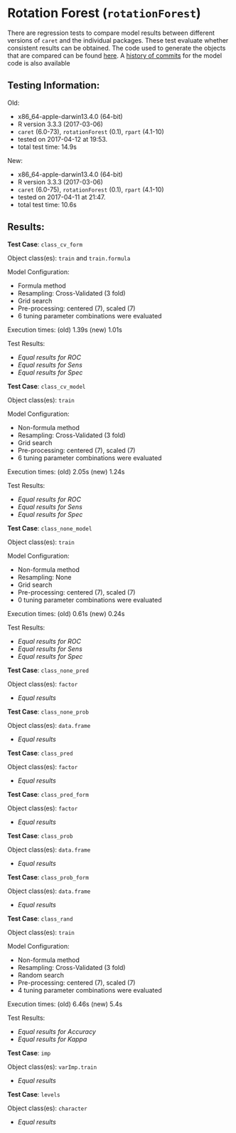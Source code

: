 Rotation Forest (`rotationForest`)
===== 

There are regression tests to compare model results between different versions of `caret` and the individual packages. These test evaluate whether consistent results can be obtained. The code used to generate the objects that are compared can be found [here](https://github.com/topepo/caret/blob/master/RegressionTests/Code/rotationForest.R).
A [history of commits](https://github.com/topepo/caret/commits/master/models/files/rotationForest.R) for the model code is also available

Testing Information:
---------

Old:

 * x86_64-apple-darwin13.4.0 (64-bit)
 * R version 3.3.3 (2017-03-06)
 * `caret` (6.0-73), `rotationForest` (0.1), `rpart` (4.1-10)
 * tested on 2017-04-12 at 19:53. 
 * total test time: 14.9s


New:

 * x86_64-apple-darwin13.4.0 (64-bit)
 * R version 3.3.3 (2017-03-06)
 * `caret` (6.0-75), `rotationForest` (0.1), `rpart` (4.1-10)
 * tested on 2017-04-11 at 21:47. 
 * total test time: 10.6s


Results:
---------

**Test Case**: `class_cv_form`

Object class(es): `train` and `train.formula`

Model Configuration:

 * Formula method
 * Resampling: Cross-Validated (3 fold)
 * Grid search
 * Pre-processing: centered (7), scaled (7)  
 * 6 tuning parameter combinations were evaluated


Execution times: (old) 1.39s (new) 1.01s

Test Results:

 * _Equal results for ROC_
 * _Equal results for Sens_
 * _Equal results for Spec_

**Test Case**: `class_cv_model`

Object class(es): `train`

Model Configuration:

 * Non-formula method
 * Resampling: Cross-Validated (3 fold)
 * Grid search
 * Pre-processing: centered (7), scaled (7)  
 * 6 tuning parameter combinations were evaluated


Execution times: (old) 2.05s (new) 1.24s

Test Results:

 * _Equal results for ROC_
 * _Equal results for Sens_
 * _Equal results for Spec_

**Test Case**: `class_none_model`

Object class(es): `train`

Model Configuration:

 * Non-formula method
 * Resampling: None
 * Grid search
 * Pre-processing: centered (7), scaled (7)  
 * 0 tuning parameter combinations were evaluated


Execution times: (old) 0.61s (new) 0.24s

Test Results:

 * _Equal results for ROC_
 * _Equal results for Sens_
 * _Equal results for Spec_

**Test Case**: `class_none_pred`

Object class(es): `factor`

 * _Equal results_

**Test Case**: `class_none_prob`

Object class(es): `data.frame`

 * _Equal results_

**Test Case**: `class_pred`

Object class(es): `factor`

 * _Equal results_

**Test Case**: `class_pred_form`

Object class(es): `factor`

 * _Equal results_

**Test Case**: `class_prob`

Object class(es): `data.frame`

 * _Equal results_

**Test Case**: `class_prob_form`

Object class(es): `data.frame`

 * _Equal results_

**Test Case**: `class_rand`

Object class(es): `train`

Model Configuration:

 * Non-formula method
 * Resampling: Cross-Validated (3 fold)
 * Random search
 * Pre-processing: centered (7), scaled (7)  
 * 4 tuning parameter combinations were evaluated


Execution times: (old) 6.46s (new) 5.4s

Test Results:

 * _Equal results for Accuracy_
 * _Equal results for Kappa_

**Test Case**: `imp`

Object class(es): `varImp.train`

 * _Equal results_

**Test Case**: `levels`

Object class(es): `character`

 * _Equal results_

